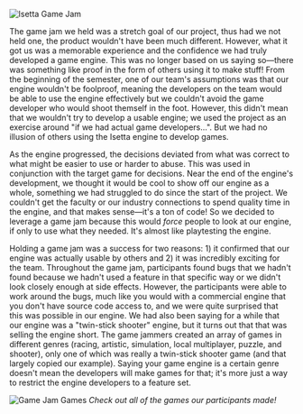 ![Isetta Game Jam](../../images/postmortems/Game_Jam.png)

The game jam we held was a stretch goal of our project, thus had we not held one, the product wouldn't have been much different. However, what it got us was a memorable experience and the confidence we had truly developed a game engine. This was no longer based on us saying so—there was something like proof in the form of others using it to make stuff! From the beginning of the semester, one of our team's assumptions was that our engine wouldn't be foolproof, meaning the developers on the team would be able to use the engine effectively but we couldn't avoid the game developer who would shoot themself in the foot. However, this didn't mean that we wouldn't try to develop a usable engine; we used the project as an exercise around "if we had actual game developers...". But we had no illusion of others using the Isetta engine to develop games.

As the engine progressed, the decisions deviated from what was correct to what might be easier to use or harder to abuse. This was used in conjunction with the target game for decisions. Near the end of the engine's development, we thought it would be cool to show off our engine as a whole, something we had struggled to do since the start of the project. We couldn't get the faculty or our industry connections to spend quality time in the engine, and that makes sense—it's a ton of code! So we decided to leverage a game jam because this would *force* people to look at our engine, if only to use what they needed. It's almost like playtesting the engine.

Holding a game jam was a success for two reasons: 1) it confirmed that our engine was actually usable by others and 2) it was incredibly exciting for the team. Throughout the game jam, participants found bugs that we hadn't found because we hadn't used a feature in that specific way or we didn't look closely enough at side effects. However, the participants were able to work around the bugs, much like you would with a commercial engine that you don't have source code access to, and we were quite surprised that this was possible in our engine. We had also been saying for a while that our engine was a "twin-stick shooter" engine, but it turns out that that was selling the engine short. The game jammers created an array of games in different genres (racing, artistic, simulation, local multiplayer, puzzle, and shooter), only one of which was really a twin-stick shooter game (and that largely copied our example). Saying your game engine is a certain genre doesn't mean the developers will make games for that; it's more just a way to restrict the engine developers to a feature set.

![Game Jam Games](../../images/postmortems/Game_Jam_Games.png)
*Check out all of the games our participants made!*